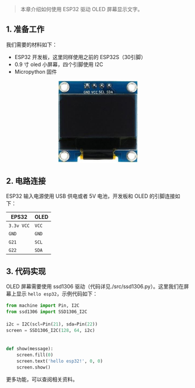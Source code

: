 > 本章介绍如何使用 ESP32 驱动 OLED 屏幕显示文字。

## 1. 准备工作

我们需要的材料如下：
- ESP32 开发板，这里同样使用之前的 ESP32S（30引脚）
- 0.9 寸 oled 小屏幕，四个引脚使用 I2C
- Micropython 固件

<div align="center">
    <img src="./images/oled.jpg" width="220px">
</div>

## 2. 电路连接

ESP32 输入电源使用 USB 供电或者 5V 电池，开发板和 OLED 的引脚连接如下：

| EPS32 | OLED |
| ---- | ---- |
| `3.3v VCC` | `VCC` |
| `GND` | `GND` |
| `G21` | `SCL` |
| `G22` | `SDA` |

## 3. 代码实现

OLED 屏幕需要使用 ssd1306 驱动（代码详见./src/ssd1306.py）。这里我们在屏幕上显示 `hello esp32`，示例代码如下：

```python
from machine import Pin, I2C
from ssd1306 import SSD1306_I2C

i2c = I2C(scl=Pin(21), sda=Pin(22))
screen = SSD1306_I2C(128, 64, i2c)


def show(message):
    screen.fill(0)
    screen.text('hello esp32!', 0, 0)
    screen.show()
```

更多功能，可以查阅相关资料。


